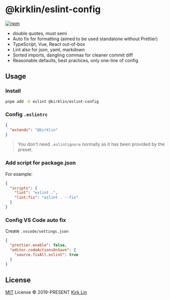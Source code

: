 # @kirklin/eslint-config

[![npm](https://img.shields.io/npm/v/@kirklin/eslint-config?color=a1b858&label=)](https://npmjs.com/package/@kirklin/eslint-config)

- double quotes, must semi
- Auto fix for formatting (aimed to be used standalone without Prettier)
- TypeScript, Vue, React out-of-box
- Lint also for json, yaml, markdown
- Sorted imports, dangling commas for cleaner commit diff
- Reasonable defaults, best practices, only one-line of config

## Usage

### Install

```bash
pnpm add -D eslint @kirklin/eslint-config
```

### Config `.eslintrc`

```json
{
  "extends": "@kirklin"
}
```

> You don't need `.eslintignore` normally as it has been provided by the preset.

### Add script for package.json

For example:

```json
{
  "scripts": {
    "lint": "eslint .",
    "lint:fix": "eslint . --fix"
  }
}
```

### Config VS Code auto fix

Create `.vscode/settings.json`

```json
{
  "prettier.enable": false,
  "editor.codeActionsOnSave": {
    "source.fixAll.eslint": true
  }
}
```

## License

[MIT](./LICENSE) License &copy; 2019-PRESENT [Kirk Lin](https://github.com/kirklin)
